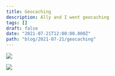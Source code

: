 ```yaml
---
title: Geocaching
description: Ally and I went geocaching
tags: []
draft: false
date: "2021-07-21T12:00:00.000Z"
path: "blog/2021-07-21/geocaching"
---
```

![](3f58eae3-7f24-4d57-9069-4f06092f5eee.jpeg)

![](96aab3c5-8ffa-483b-8fc2-1939e8242f0e.jpeg)